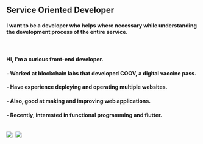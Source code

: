 ## Service Oriented Developer

#### I want to be a developer who helps where necessary while understanding the development process of the entire service.

<br/>

#### Hi, I'm a curious front-end developer.

#### - Worked at blockchain labs that developed COOV, a digital vaccine pass.

#### - Have experience deploying and operating multiple websites.

#### - Also, good at making and improving web applications.

#### - Recently, interested in functional programming and flutter.

<br/>

<div style="display:flex; gap:8px;">
<a href="https://www.linkedin.com/in/%EC%9B%90%EC%B0%AC-%EC%9D%B4-562681130/" target="_blank"><img src="https://img.shields.io/badge/WonChan Lee-0A66C2?style=flat-square&logo=LinkedIn&logoColor=white"/></a>
<a href="mailto:woody.front@gmail.com" target="_blank"><img src="https://img.shields.io/badge/woody.front@gmail.com-EA4335?style=flat-square&logo=Gmail&logoColor=white"/></a>
</div>

<!---
one-chance/one-chance is a ✨ special ✨ repository because its `README.md` (this file) appears on your GitHub profile.
You can click the Preview link to take a look at your changes.
--->
